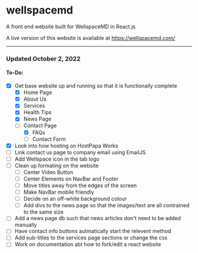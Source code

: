 # wellspacemd
A front end website built for WellspaceMD in React.js

A live version of this website is available at https://wellspacemd.com/

----

### Updated October 2, 2022
#### To-Do:
- [x] Get base website up and running so that it is functionally complete
  - [x] Home Page
  - [x] About Us
  - [x] Services
  - [x] Health Tips
  - [x] News Page
  - [ ] Contact Page
    - [x] FAQs
    - [ ] Contact Form
- [x] Look into how hosting on HostPapa Works
- [ ] Link contact us page to company email using EmailJS
- [ ] Add Wellspace icon in the tab logo
- [ ] Clean up formating on the website
  - [ ] Center Video Button
  - [ ] Center Elements on NavBar and Footer
  - [ ] Move titles away from the edges of the screen
  - [ ] Make NavBar mobile friendly
  - [ ] Decide on an off-white background colour
  - [ ] Add divs to the news page so that the images/text are all contrained to the same size
- [ ] Add a news page db such that news articles don't need to be added manually
- [ ] Have contact info buttons autmatically start the relevent method
- [ ] Add sub-titles to the services page sections or change the css
- [ ] Work on documentation abt how to fork/edit a react website
